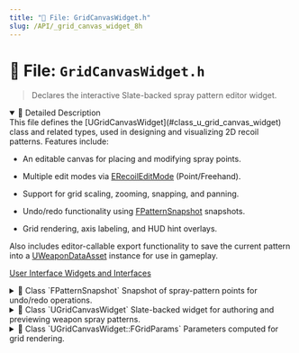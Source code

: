 ```yaml
---
title: "📄 File: GridCanvasWidget.h"
slug: /API/_grid_canvas_widget_8h
---
```


# 📄 File: `GridCanvasWidget.h`

> Declares the interactive Slate-backed spray pattern editor widget.

<details open>
<summary>📝 Detailed Description</summary>
This file defines the [UGridCanvasWidget](#class_u_grid_canvas_widget) class and related types, used in designing and visualizing 2D recoil patterns. Features include:

* An editable canvas for placing and modifying spray points.

* Multiple edit modes via [ERecoilEditMode](#group___u_i___widgets_1ga81e2f378ed72995ca43cc3deb13507cc) (Point/Freehand).

* Support for grid scaling, zooming, snapping, and panning.

* Undo/redo functionality using [FPatternSnapshot](#struct_f_pattern_snapshot) snapshots.

* Grid rendering, axis labeling, and HUD hint overlays.

Also includes editor-callable export functionality to save the current pattern into a [UWeaponDataAsset](#class_u_weapon_data_asset) instance for use in gameplay.

[User Interface Widgets and Interfaces](#group___u_i___widgets)
</details>

<!-- block -->
<details>
<summary>
  📘 Class `FPatternSnapshot`
  <span class="brief-description-pill">Snapshot of spray-pattern points for undo/redo operations.</span>
</summary>

> Stores a copy of the designer's input so that UndoStack/RedoStack can revert to previous states via RecordUndoSnapshot().

<details open>
<summary>🧍 Members</summary>

<!-- FUNCTIONS -->
<details open>
<summary>⚙️ Functions</summary>

  <details>
    <summary>
      🧠 <code>FPatternSnapshot</code>
      <span class="member-badge kind-function">function</span>
      <span class="member-badge section-public-func">Public</span>
      <span class="brief-description-pill">Construct from a point list.</span>
    </summary>

    <p><strong>Parameters:</strong> None</p>

    <hr />
    <p><strong>📄 Source:</strong> <code>Source/TimeAssassin/GridCanvasWidget.h</code> (lines 67–69)</p>
    <ExpandableCodeBlock code={`    FPatternSnapshot(const TArray<FVector2D>& InPts)
        : Points(InPts) {
    }`} language="cpp" previewLines={15} />

  </details>
  <details>
    <summary>
      🧠 <code>FPatternSnapshot</code>
      <span class="member-badge kind-function">function</span>
      <span class="member-badge section-public-func">Public</span>
      <span class="brief-description-pill">Construct from a point list plus a preview point.</span>
    </summary>

    <p><strong>Parameters:</strong> None</p>

    <hr />
    <p><strong>📄 Source:</strong> <code>Source/TimeAssassin/GridCanvasWidget.h</code> (lines 72–74)</p>
    <ExpandableCodeBlock code={`    FPatternSnapshot(const TArray<FVector2D>& InPts, FVector2D InPreviewPoint)
        : Points(InPts), PreviewPoint(InPreviewPoint) {
    }`} language="cpp" previewLines={15} />

  </details>
  <details>
    <summary>
      🧠 <code>FPatternSnapshot</code>
      <span class="member-badge kind-function">function</span>
      <span class="member-badge section-public-func">Public</span>
      <span class="brief-description-pill">Default constructor for UE serialization.</span>
    </summary>

    <p><strong>Parameters:</strong> None</p>

  </details>

</details>

<!-- VARIABLES -->
<details open>
<summary>📦 Variables</summary>
  <details>
    <summary>
      🧠 <code>Points</code>
      <span class="member-badge kind-variable">variable</span>
      <span class="member-badge section-public-attrib">Public</span>
      <span class="brief-description-pill">Sequence of 2D points representing the spray pattern.</span>
    </summary>
    <p>Sequence of 2D points representing the spray pattern.</p>
  </details>
  <details>
    <summary>
      🧠 <code>PreviewPoint</code>
      <span class="member-badge kind-variable">variable</span>
      <span class="member-badge section-public-attrib">Public</span>
      <span class="brief-description-pill">Preview point shown when hovering or last point added.</span>
    </summary>
    <p>Preview point shown when hovering or last point added.</p>
  </details>
</details>

</details>

</details>
<!-- block -->

<!-- block -->
<details>
<summary>
  📘 Class `UGridCanvasWidget`
  <span class="brief-description-pill">Slate-backed widget for authoring and previewing weapon spray patterns.</span>
</summary>

> [UGridCanvasWidget](#class_u_grid_canvas_widget) lets designers:

* Zoom ([Zoom](#class_u_grid_canvas_widget_1a8b294a32e146b92ece32f6ce8c0219d6)) and pan ([PanOffset](#class_u_grid_canvas_widget_1a40c73780a82afbbe153da653d5facac7)) over a 2D grid.

* Switch edit modes via [ToggleEditMode()](#class_u_grid_canvas_widget_1ad20f17a7516276cf07f75ceb4d0b68e9) between ERecoilEditMode::Point and ERecoilEditMode::Freehand.

* Add, clear, scale ([ScaleSprayPatternUniform()](#class_u_grid_canvas_widget_1a277980892f05df5ed7fe46dc96ad3ddd), [ScaleSprayPattern()](#class_u_grid_canvas_widget_1a5a7bdf5d7870a0a87d9b45cab83526e2)) and export ([ExportSprayPattern()](#class_u_grid_canvas_widget_1a53a019ebb3c0d5ac9d8ea09e1b7fbe44)) spray points.

* Undo/redo strokes with [Undo()](#class_u_grid_canvas_widget_1a9a07dfe3f2d4ce2bb4eb46204d4ba9a3), [Redo()](#class_u_grid_canvas_widget_1a94b56c765eaf5fa15566118b52d3ecf1), backed by [UndoStack](#class_u_grid_canvas_widget_1a4846065e699258f2529fc2bd1fb830e6) / [RedoStack](#class_u_grid_canvas_widget_1aee5d312aa51f0694e52f8ed47a364c44) and helper [RecordUndoSnapshot()](#class_u_grid_canvas_widget_1a014eef438b321834225cc24ab83a8708).

Internally uses nested [FGridParams](#struct_u_grid_canvas_widget_1_1_f_grid_params) and [NativePaint()](#class_u_grid_canvas_widget_1ac57384fa5f8227744bffc1cb1ee7465d) to draw:

* Major/minor grid lines ([DrawGrid()](#class_u_grid_canvas_widget_1aea903413f50eabd54387ab5f0c85ce13)).

* Origin crosshair ([DrawOriginCrosshair()](#class_u_grid_canvas_widget_1a4107170129374db71e599de859e53942)).

* Axis labels ([DrawAxisLabels()](#class_u_grid_canvas_widget_1a96bd4b8913fb555cf3757ad3683e03f1)).

* Live preview lines and pattern points ([DrawSprayPattern()](#class_u_grid_canvas_widget_1ae32d3546ec59577d71780cf9596e063a), [DrawPreviewPoint()](#class_u_grid_canvas_widget_1ad8a1b003a01c4d0c67b840507f66b91f)).

<details open>
<summary>🧍 Members</summary>

<!-- FUNCTIONS -->
<details open>
<summary>⚙️ Functions</summary>

  <details>
    <summary>
      🧠 <code>UGridCanvasWidget</code>
      <span class="member-badge kind-function">function</span>
      <span class="member-badge section-public-func">Public</span>
      <span class="brief-description-pill">Constructor-sets the widget to be focusable.</span>
    </summary>

    <p><strong>Parameters:</strong> None</p>

    <hr />
    <p><strong>📄 Source:</strong> <code>Source/TimeAssassin/GridCanvasWidget.cpp</code> (lines 110–114)</p>
    <ExpandableCodeBlock code={`UGridCanvasWidget::UGridCanvasWidget(const FObjectInitializer& ObjectInitializer)
	: Super(ObjectInitializer)
{
	SetIsFocusable(true);
}`} language="cpp" previewLines={15} />

  </details>
  <details>
    <summary>
      🧠 <code>SetSprayPoints</code>
      <span class="member-badge kind-function">function</span>
      <span class="member-badge section-public-func">Public</span>
      <span class="brief-description-pill">Replace the current spray points.</span>
    </summary>

    <p><strong>Parameters:</strong></p>
    <ul>
        <li><code>const TArray< FVector2D > & NewPoints</code> – The new point sequence to edit.</li>
    </ul>

    <hr />
    <p><strong>📄 Source:</strong> <code>Source/TimeAssassin/GridCanvasWidget.cpp</code> (lines 142–155)</p>
    <ExpandableCodeBlock code={`void UGridCanvasWidget::SetSprayPoints(const TArray<FVector2D>& NewPoints)
{
	SprayPoints = NewPoints;
	BaselineSprayPoints = SprayPoints;

	if (SprayPoints.Num())
	{
		PreviewPoint = SprayPoints.Last();
		bHasPreviewPoint = true;
	}
	else bHasPreviewPoint = false;

	Invalidate(EInvalidateWidget::LayoutAndVolatility);
}`} language="cpp" previewLines={15} />

  </details>
  <details>
    <summary>
      🧠 <code>ScaleSprayPatternUniform</code>
      <span class="member-badge kind-function">function</span>
      <span class="member-badge section-public-func">Public</span>
      <span class="brief-description-pill">Scale the pattern uniformly.</span>
    </summary>

    <p><strong>Parameters:</strong></p>
    <ul>
        <li><code>float Multiplier</code> – Uniform scale factor for X and Y.</li>
    </ul>

    <hr />
    <p><strong>📄 Source:</strong> <code>Source/TimeAssassin/GridCanvasWidget.cpp</code> (lines 173–176)</p>
    <ExpandableCodeBlock code={`void UGridCanvasWidget::ScaleSprayPatternUniform(float Mul)
{
	ScaleSprayPattern(Mul, Mul);
}`} language="cpp" previewLines={15} />

  </details>
  <details>
    <summary>
      🧠 <code>ScaleSprayPattern</code>
      <span class="member-badge kind-function">function</span>
      <span class="member-badge section-public-func">Public</span>
      <span class="brief-description-pill">Scale the pattern non-uniformly.</span>
    </summary>

    <p><strong>Parameters:</strong></p>
    <ul>
        <li><code>float XMultiplier</code> – Scale factor in X.</li>
        <li><code>float YMultiplier</code> – Scale factor in Y.</li>
    </ul>

    <hr />
    <p><strong>📄 Source:</strong> <code>Source/TimeAssassin/GridCanvasWidget.cpp</code> (lines 157–171)</p>
    <ExpandableCodeBlock code={`void UGridCanvasWidget::ScaleSprayPattern(float XMul, float YMul)
{
	if (!BaselineSprayPoints.Num()) return;

	RecordUndoSnapshot();

	SprayPoints.Empty(BaselineSprayPoints.Num());
	for (const FVector2D& Pt : BaselineSprayPoints)
		SprayPoints.Add({ Pt.X * XMul, Pt.Y * YMul });

	PreviewPoint = SprayPoints.Last();
	bHasPreviewPoint = true;

	Invalidate(EInvalidateWidget::LayoutAndVolatility);
}`} language="cpp" previewLines={15} />

  </details>
  <details>
    <summary>
      🧠 <code>GetSprayPatternPoints</code>
      <span class="member-badge kind-function">function</span>
      <span class="member-badge section-public-func">Public</span>
      <span class="brief-description-pill">Get a read-only reference to the current spray points.</span>
    </summary>

    <p><strong>Parameters:</strong> None</p>

    <hr />
    <p><strong>📄 Source:</strong> <code>Source/TimeAssassin/GridCanvasWidget.h</code> (lines 156–156)</p>
    <ExpandableCodeBlock code={`    const TArray<FVector2D>& GetSprayPatternPoints() const { return SprayPoints; }`} language="cpp" previewLines={15} />

  </details>
  <details>
    <summary>
      🧠 <code>ExportSprayPattern</code>
      <span class="member-badge kind-function">function</span>
      <span class="member-badge section-public-func">Public</span>
      <span class="brief-description-pill">Export the current spray pattern to a weapon asset.</span>
    </summary>

    <p><strong>Parameters:</strong></p>
    <ul>
        <li><code>* TargetWeapon</code> – The weapon data asset to receive the pattern.</li>
    </ul>

    <hr />
    <p><strong>📄 Source:</strong> <code>Source/TimeAssassin/GridCanvasWidget.cpp</code> (lines 238–262)</p>
    <ExpandableCodeBlock code={`void UGridCanvasWidget::ExportSprayPattern(UWeaponDataAsset* TargetWeapon)
{
	if (!TargetWeapon)
	{
		UE_LOG(LogTemp, Error, TEXT("[ExportSprayPattern] Null TargetWeapon passed in."));
		return;
	}

	UE_LOG(LogTemp, Log, TEXT("[ExportSprayPattern] Setting SprayPattern for %s. Num points: %d"),
		*TargetWeapon->GetName(), SprayPoints.Num());

	TArray<FVector2D> Ordered = SprayPoints;
	Ordered.Sort([](const FVector2D& A, const FVector2D& B)
		{
			return A.Y < B.Y;
		});

	TargetWeapon->SprayPattern = Ordered;

	TargetWeapon->Modify(); // For undo support
	TargetWeapon->MarkPackageDirty(); // Mark the asset dirty for saving

	UE_LOG(LogTemp, Log, TEXT("Exported %d spray points to weapon: %s"), Ordered.Num(), *TargetWeapon->GetName());

}`} language="cpp" previewLines={15} />

  </details>
  <details>
    <summary>
      🧠 <code>AddPoint</code>
      <span class="member-badge kind-function">function</span>
      <span class="member-badge section-public-func">Public</span>
      <span class="brief-description-pill">Add a point at the given world position.</span>
    </summary>

    <p><strong>Parameters:</strong> None</p>

    <hr />
    <p><strong>📄 Source:</strong> <code>Source/TimeAssassin/GridCanvasWidget.cpp</code> (lines 178–208)</p>
    <ExpandableCodeBlock code={`void UGridCanvasWidget::AddPoint(const FVector2D& Point)
{
	RecordUndoSnapshot();

	if (SelectedWeapon && SprayPoints.Num() >= SelectedWeapon->MagSize) return;

	FVector2D P = Point;

	// designer wants the top of the graph clamped to Y == 0
	if (P.Y > -10.f && P.Y < 0.f)   P.Y = 0.f;
	if (P.Y < -10.f)                return;

	if (bSnapToGrid && SnapInterval > 0.f)
	{
		P.X = FMath::RoundToFloat(P.X / SnapInterval) * SnapInterval;
		P.Y = FMath::RoundToFloat(P.Y / SnapInterval) * SnapInterval;
	}

	// avoid duplicates
	for (const FVector2D& Existing : SprayPoints)
		if (FVector2D::Distance(Existing, P) <= KINDA_SMALL_NUMBER)
		{
			PreviewPoint = Existing;
			bHasPreviewPoint = true;
			return;
		}

	SprayPoints.Add(P);
	PreviewPoint = P;
	bHasPreviewPoint = true;
}`} language="cpp" previewLines={15} />

  </details>
  <details>
    <summary>
      🧠 <code>ClearPoints</code>
      <span class="member-badge kind-function">function</span>
      <span class="member-badge section-public-func">Public</span>
      <span class="brief-description-pill">Clear all spray points.</span>
    </summary>

    <p><strong>Parameters:</strong> None</p>

    <hr />
    <p><strong>📄 Source:</strong> <code>Source/TimeAssassin/GridCanvasWidget.cpp</code> (lines 210–215)</p>
    <ExpandableCodeBlock code={`void UGridCanvasWidget::ClearPoints()
{
	RecordUndoSnapshot();
	SprayPoints.Empty();
	bHasPreviewPoint = false;
}`} language="cpp" previewLines={15} />

  </details>
  <details>
    <summary>
      🧠 <code>SetHoverPoint</code>
      <span class="member-badge kind-function">function</span>
      <span class="member-badge section-public-func">Public</span>
      <span class="brief-description-pill">Update the hover preview point.</span>
    </summary>

    <p><strong>Parameters:</strong> None</p>

    <hr />
    <p><strong>📄 Source:</strong> <code>Source/TimeAssassin/GridCanvasWidget.cpp</code> (lines 217–221)</p>
    <ExpandableCodeBlock code={`void UGridCanvasWidget::SetHoverPoint(const FVector2D& Point)
{
	HoverPoint = Point;
	bHasHoverPoint = true;
}`} language="cpp" previewLines={15} />

  </details>
  <details>
    <summary>
      🧠 <code>GetPreviewPoint</code>
      <span class="member-badge kind-function">function</span>
      <span class="member-badge section-public-func">Public</span>
      <span class="brief-description-pill">Retrieve the current preview point if any.</span>
    </summary>

    <p><strong>Parameters:</strong> None</p>

    <hr />
    <p><strong>📄 Source:</strong> <code>Source/TimeAssassin/GridCanvasWidget.cpp</code> (lines 228–236)</p>
    <ExpandableCodeBlock code={`bool UGridCanvasWidget::GetPreviewPoint(FVector2D& OutPoint) const
{
	if (bHasPreviewPoint)
	{
		OutPoint = PreviewPoint;
		return true;
	}
	return false;
}`} language="cpp" previewLines={15} />

  </details>
  <details>
    <summary>
      🧠 <code>SetWeaponData</code>
      <span class="member-badge kind-function">function</span>
      <span class="member-badge section-public-func">Public</span>
      <span class="brief-description-pill">Associate this widget with a weapon data asset.</span>
    </summary>

    <p><strong>Parameters:</strong> None</p>

    <hr />
    <p><strong>📄 Source:</strong> <code>Source/TimeAssassin/GridCanvasWidget.cpp</code> (lines 223–226)</p>
    <ExpandableCodeBlock code={`void UGridCanvasWidget::SetWeaponData(UWeaponDataAsset* NewWeaponData)
{
	SelectedWeapon = NewWeaponData;
}`} language="cpp" previewLines={15} />

  </details>
  <details>
    <summary>
      🧠 <code>SetEditMode</code>
      <span class="member-badge kind-function">function</span>
      <span class="member-badge section-public-func">Public</span>
      <span class="brief-description-pill">Set the editing mode (Point vs Freehand).</span>
    </summary>

    <p><strong>Parameters:</strong> None</p>

    <hr />
    <p><strong>📄 Source:</strong> <code>Source/TimeAssassin/GridCanvasWidget.h</code> (lines 192–192)</p>
    <ExpandableCodeBlock code={`    void SetEditMode(ERecoilEditMode NewMode) { EditMode = NewMode; }`} language="cpp" previewLines={15} />

  </details>
  <details>
    <summary>
      🧠 <code>ToggleEditMode</code>
      <span class="member-badge kind-function">function</span>
      <span class="member-badge section-public-func">Public</span>
      <span class="brief-description-pill">Toggle between Point and Freehand edit modes.</span>
    </summary>

    <p><strong>Parameters:</strong> None</p>

    <hr />
    <p><strong>📄 Source:</strong> <code>Source/TimeAssassin/GridCanvasWidget.cpp</code> (lines 265–277)</p>
    <ExpandableCodeBlock code={`void UGridCanvasWidget::ToggleEditMode()
{
	if (EditMode == ERecoilEditMode::Point)
	{
		SetEditMode(ERecoilEditMode::Freehand);
		UE_LOG(LogTemp, Log, TEXT("Switched to Freehand Edit Mode"));
	}
	else
	{
		SetEditMode(ERecoilEditMode::Point);
		UE_LOG(LogTemp, Log, TEXT("Switched to Point Edit Mode"));
	}
}`} language="cpp" previewLines={15} />

  </details>
  <details>
    <summary>
      🧠 <code>Undo</code>
      <span class="member-badge kind-function">function</span>
      <span class="member-badge section-public-func">Public</span>
      <span class="brief-description-pill">Undo the last pattern change, if any.</span>
    </summary>

    <p><strong>Parameters:</strong> None</p>

    <hr />
    <p><strong>📄 Source:</strong> <code>Source/TimeAssassin/GridCanvasWidget.cpp</code> (lines 279–288)</p>
    <ExpandableCodeBlock code={`void UGridCanvasWidget::Undo()
{
	if (!CanUndo()) return;
	RedoStack.Emplace(SprayPoints, PreviewPoint);	// Save current Redo
	SprayPoints = MoveTemp(UndoStack.Last().Points); // Grab Last Points
	PreviewPoint = UndoStack.Last().PreviewPoint; // Restore preview point
	UndoStack.Pop();
	BaselineSprayPoints = SprayPoints;
	Invalidate(EInvalidateWidget::LayoutAndVolatility);
}`} language="cpp" previewLines={15} />

  </details>
  <details>
    <summary>
      🧠 <code>Redo</code>
      <span class="member-badge kind-function">function</span>
      <span class="member-badge section-public-func">Public</span>
      <span class="brief-description-pill">Redo the last undone pattern change, if any.</span>
    </summary>

    <p><strong>Parameters:</strong> None</p>

    <hr />
    <p><strong>📄 Source:</strong> <code>Source/TimeAssassin/GridCanvasWidget.cpp</code> (lines 290–299)</p>
    <ExpandableCodeBlock code={`void UGridCanvasWidget::Redo()
{
	if (!CanRedo()) return;
	UndoStack.Emplace(SprayPoints, PreviewPoint);
	SprayPoints = MoveTemp(RedoStack.Last().Points);
	PreviewPoint = RedoStack.Last().PreviewPoint;
	RedoStack.Pop();
	BaselineSprayPoints = SprayPoints;
	Invalidate(EInvalidateWidget::LayoutAndVolatility);
}`} language="cpp" previewLines={15} />

  </details>
  <details>
    <summary>
      🧠 <code>CanUndo</code>
      <span class="member-badge kind-function">function</span>
      <span class="member-badge section-public-func">Public</span>
      <span class="brief-description-pill">Returns true if an undo is possible.</span>
    </summary>

    <p><strong>Parameters:</strong> None</p>

    <hr />
    <p><strong>📄 Source:</strong> <code>Source/TimeAssassin/GridCanvasWidget.h</code> (lines 210–210)</p>
    <ExpandableCodeBlock code={`    bool CanUndo() const { return UndoStack.Num() > 0; }`} language="cpp" previewLines={15} />

  </details>
  <details>
    <summary>
      🧠 <code>CanRedo</code>
      <span class="member-badge kind-function">function</span>
      <span class="member-badge section-public-func">Public</span>
      <span class="brief-description-pill">Returns true if a redo is possible.</span>
    </summary>

    <p><strong>Parameters:</strong> None</p>

    <hr />
    <p><strong>📄 Source:</strong> <code>Source/TimeAssassin/GridCanvasWidget.h</code> (lines 214–214)</p>
    <ExpandableCodeBlock code={`    bool CanRedo() const { return RedoStack.Num() > 0; }`} language="cpp" previewLines={15} />

  </details>
  <details>
    <summary>
      🧠 <code>NativeConstruct</code>
      <span class="member-badge kind-function">function</span>
      <span class="member-badge section-protected-func">Protected</span>
      
    </summary>

    <p><strong>Parameters:</strong> None</p>

    <hr />
    <p><strong>📄 Source:</strong> <code>Source/TimeAssassin/GridCanvasWidget.cpp</code> (lines 116–120)</p>
    <ExpandableCodeBlock code={`void UGridCanvasWidget::NativeConstruct()
{
	Super::NativeConstruct();
	
}`} language="cpp" previewLines={15} />

  </details>
  <details>
    <summary>
      🧠 <code>NativeTick</code>
      <span class="member-badge kind-function">function</span>
      <span class="member-badge section-protected-func">Protected</span>
      
    </summary>

    <p><strong>Parameters:</strong> None</p>

    <hr />
    <p><strong>📄 Source:</strong> <code>Source/TimeAssassin/GridCanvasWidget.cpp</code> (lines 122–135)</p>
    <ExpandableCodeBlock code={`void UGridCanvasWidget::NativeTick(const FGeometry& MyGeometry, float InDeltaTime)
{
	Super::NativeTick(MyGeometry, InDeltaTime);

	// one-shot auto-fit when widget receives first valid size
	if (!bDidInitialSetup && MyGeometry.GetLocalSize().X > 0.f)
	{
		const FVector2D Size = MyGeometry.GetLocalSize();
		Zoom = Size.X / (XAxisRange * 2.f);
		PanOffset = { Size.X / 2.f, 30.f };   // origin centred, Y-space for labels
		AddPoint({ 0,0 });
		bDidInitialSetup = true;
	}
}`} language="cpp" previewLines={15} />

  </details>
  <details>
    <summary>
      🧠 <code>NativePaint</code>
      <span class="member-badge kind-function">function</span>
      <span class="member-badge section-protected-func">Protected</span>
      
    </summary>

    <p><strong>Parameters:</strong> None</p>

    <hr />
    <p><strong>📄 Source:</strong> <code>Source/TimeAssassin/GridCanvasWidget.cpp</code> (lines 302–344)</p>
    <ExpandableCodeBlock code={`int32 UGridCanvasWidget::NativePaint(const FPaintArgs& Args, const FGeometry& AllottedGeometry,
	const FSlateRect& MyCullingRect, FSlateWindowElementList& OutDrawElements,
	int32 LayerId, const FWidgetStyle& InWidgetStyle, bool bParentEnabled) const
{
	Super::NativePaint(Args, AllottedGeometry, MyCullingRect, OutDrawElements, LayerId, InWidgetStyle, bParentEnabled);

	// 1) Push one clip for the whole widget
	const FSlateRect ClipRect = AllottedGeometry.GetLayoutBoundingRect();
	const FSlateClippingZone ClippingZone(ClipRect);
	OutDrawElements.PushClip(ClippingZone);

	// 1) gather all the numbers your grid code needs
	const FGridParams P = CalcGridParams(AllottedGeometry);

	// 2) draw the grid lines (minor/major, tick at Y=0)
	DrawGrid(AllottedGeometry, OutDrawElements, LayerId, P);

	// 3) the origin crosshair (center dot + 4 ticks)
	DrawOriginCrosshair(AllottedGeometry, OutDrawElements, LayerId, P);

	// 4) axis labels (0 label, numeric Y left/right, numeric X top)
	DrawAxisLabels(AllottedGeometry, OutDrawElements, LayerId, P);

	// 5) little HUD hints ("<- LEFT" / "RIGHT ->")
	DrawHudHints(AllottedGeometry, OutDrawElements, LayerId);

	// 6) spray-pattern points + pulse + glow + index
	DrawSprayPattern(AllottedGeometry, OutDrawElements, LayerId);

	// 7) preview point rings + tooltip
	DrawPreviewPoint(AllottedGeometry, OutDrawElements, LayerId);

	// 8) live freehand ribbon if active
	if (EditMode == ERecoilEditMode::Freehand && bDrawingStroke && RawStroke.Num() > 1)
	{
		DrawFreehandPreview(OutDrawElements, LayerId, AllottedGeometry, MyCullingRect);
	}

	// 9) pop our clipping zone and return the new max layer
	OutDrawElements.PopClip();
	return LayerId + 13;
}`} language="cpp" previewLines={15} />

  </details>
  <details>
    <summary>
      🧠 <code>NativeOnMouseButtonDown</code>
      <span class="member-badge kind-function">function</span>
      <span class="member-badge section-protected-func">Protected</span>
      
    </summary>

    <p><strong>Parameters:</strong> None</p>

    <hr />
    <p><strong>📄 Source:</strong> <code>Source/TimeAssassin/GridCanvasWidget.cpp</code> (lines 346–463)</p>
    <ExpandableCodeBlock code={`FReply UGridCanvasWidget::NativeOnMouseButtonDown(const FGeometry& InGeometry, const FPointerEvent& InMouseEvent)
{
	UE_LOG(LogTemp, Log, TEXT("UGridCanvasWidget::NativeOnMouseButtonDown"));

	// Make sure the widget can receive keyboard input
	if (TSharedPtr<SWidget> MySlate = GetCachedWidget())
	{
		if (!FSlateApplication::Get().HasFocusedDescendants(MySlate.ToSharedRef()))
		{
			FSlateApplication::Get().SetKeyboardFocus(
				MySlate.ToSharedRef(),                // convert Ptr -> Ref
				EFocusCause::SetDirectly);
		}
	}

	const FVector2D Local = InGeometry.AbsoluteToLocal(InMouseEvent.GetScreenSpacePosition());
	const FVector2D Logical = (Local - PanOffset) / Zoom;
	const float SnapRadius = 8.0f / Zoom;
	FVector2D FinalLogical = Logical;

	if (Logical.Y > -10.0f && Logical.Y < 0.0f)
	{
		FinalLogical.Y = 0.0f; // clamp to zero
	}
	else if (Logical.Y < 0 && Logical.Y < -10.0f)
	{
		return FReply::Handled(); // ignore points above Y=-10 
	}

	if (bSnapToGrid && SnapInterval > 0.0f)
	{
		FinalLogical.X = FMath::RoundToFloat(FinalLogical.X / SnapInterval) * SnapInterval;
		FinalLogical.Y = FMath::RoundToFloat(FinalLogical.Y / SnapInterval) * SnapInterval;
	}

	if (EditMode == ERecoilEditMode::Freehand && InMouseEvent.GetEffectingButton() == EKeys::LeftMouseButton)
	{
		RecordUndoSnapshot();

		RawStroke.Reset();
		RawStroke.Add(FinalLogical);
		bDrawingStroke = true;           // reuse existing flag to keep capture
		return FReply::Handled().CaptureMouse(GetCachedWidget().ToSharedRef());
	}

	if (InMouseEvent.GetEffectingButton() == EKeys::LeftMouseButton)
	{
		if (InMouseEvent.IsShiftDown())
		{
			RecordUndoSnapshot();

			for (int32 i = 0; i < SprayPoints.Num(); ++i)
			{
				if (FVector2D::Distance(SprayPoints[i], FinalLogical) <= SnapRadius)
				{
					DraggedPointIndex = i;
					PreviewPoint = SprayPoints[i];
					bDraggingPoint = true;
					return FReply::Handled().CaptureMouse(GetCachedWidget().ToSharedRef());
				}
			}
		}
		else
		{
			// Normal add behavior
			for (const FVector2D& Point : SprayPoints)
			{
				if (FVector2D::Distance(Point, Logical) <= SnapRadius)
				{
					RecordUndoSnapshot();

					PreviewPoint = Point;
					bHasPreviewPoint = true;
					return FReply::Handled();
				}
			}

			AddPoint(Logical);
			bHasPreviewPoint = true;
			return FReply::Handled();
		}
	}

	if (InMouseEvent.GetEffectingButton() == EKeys::RightMouseButton)
	{

		if (InMouseEvent.IsShiftDown())
		{
			// RMB (without SHIFT) = Delete
			for (int32 i = 0; i < SprayPoints.Num(); ++i)
			{
				if (FVector2D::Distance(SprayPoints[i], FinalLogical) <= SnapRadius)
				{
					SprayPoints.RemoveAt(i);
					bHasPreviewPoint = false;
					return FReply::Handled();
				}
			}
		}
		else
		{
			bDragging = true;
			LastMousePosition = InMouseEvent.GetScreenSpacePosition();
			return FReply::Handled().CaptureMouse(GetCachedWidget().ToSharedRef());
		}

	}

	return FReply::Unhandled();
}`} language="cpp" previewLines={15} />

  </details>
  <details>
    <summary>
      🧠 <code>NativeOnMouseButtonUp</code>
      <span class="member-badge kind-function">function</span>
      <span class="member-badge section-protected-func">Protected</span>
      
    </summary>

    <p><strong>Parameters:</strong> None</p>

    <hr />
    <p><strong>📄 Source:</strong> <code>Source/TimeAssassin/GridCanvasWidget.cpp</code> (lines 465–503)</p>
    <ExpandableCodeBlock code={`FReply UGridCanvasWidget::NativeOnMouseButtonUp(const FGeometry& InGeometry, const FPointerEvent& InMouseEvent)
{
	if (InMouseEvent.GetEffectingButton() == EKeys::LeftMouseButton && EditMode == ERecoilEditMode::Freehand && bDrawingStroke)
	{

		bDrawingStroke = false;

		const int32 DesiredCount = GetDesiredShotCount();

		SprayPoints = ResampleStroke(DesiredCount);
		BaselineSprayPoints = SprayPoints;

		if (SprayPoints.Num())
		{
			PreviewPoint = SprayPoints.Last();
			bHasPreviewPoint = true;
		}

		return FReply::Handled().ReleaseMouseCapture();
	}

	if (InMouseEvent.GetEffectingButton() == EKeys::LeftMouseButton)
	{
		if (bDraggingPoint)
		{
			bDraggingPoint = false;
			DraggedPointIndex = INDEX_NONE;
			return FReply::Handled().ReleaseMouseCapture();
		}
	}

	if (InMouseEvent.GetEffectingButton() == EKeys::RightMouseButton)
	{
		bDragging = false;
		return FReply::Handled().ReleaseMouseCapture();
	}

	return FReply::Unhandled();
}`} language="cpp" previewLines={15} />

  </details>
  <details>
    <summary>
      🧠 <code>NativeOnMouseMove</code>
      <span class="member-badge kind-function">function</span>
      <span class="member-badge section-protected-func">Protected</span>
      
    </summary>

    <p><strong>Parameters:</strong> None</p>

    <hr />
    <p><strong>📄 Source:</strong> <code>Source/TimeAssassin/GridCanvasWidget.cpp</code> (lines 505–611)</p>
    <ExpandableCodeBlock code={`FReply UGridCanvasWidget::NativeOnMouseMove(const FGeometry& InGeometry, const FPointerEvent& InMouseEvent)
{

	// Freehand drawing
	if (bDrawingStroke && EditMode == ERecoilEditMode::Freehand)
	{
		const FVector2D Local = InGeometry.AbsoluteToLocal(
			InMouseEvent.GetScreenSpacePosition());
		FVector2D Logical = (Local - PanOffset) / Zoom;

		// snap / clamp
		if (bSnapToGrid && SnapInterval > 0.0f)
		{
			Logical.X = FMath::RoundToFloat(Logical.X / SnapInterval) * SnapInterval;
			Logical.Y = FMath::RoundToFloat(Logical.Y / SnapInterval) * SnapInterval;
		}

		if (Logical.Y > -10.0f && Logical.Y < 0.0f)
		{
			Logical.Y = 0.0f;
		}
		else if (Logical.Y < -10.0f)
		{
			Logical.Y = -10.0f;
		}

		if (ShouldStorePoint(RawStroke.Last(), Logical, 0.005 /**World Units Min Distance**/))
		{
			RawStroke.Add(Logical);
			PreviewPoint = Logical;
			bHasPreviewPoint = true;
			Invalidate(EInvalidateWidget::Layout);
		}
		return FReply::Handled();
	}

	if (bDraggingPoint && DraggedPointIndex != INDEX_NONE)
	{
		const FVector2D Local = InGeometry.AbsoluteToLocal(InMouseEvent.GetScreenSpacePosition());
		FVector2D NewLogical = (Local - PanOffset) / Zoom;

		if (bSnapToGrid && SnapInterval > 0.0f)
		{
			NewLogical.X = FMath::RoundToFloat(NewLogical.X / SnapInterval) * SnapInterval;
			NewLogical.Y = FMath::RoundToFloat(NewLogical.Y / SnapInterval) * SnapInterval;
		}

		if (NewLogical.Y > -10.0f && NewLogical.Y < 0.0f)
		{
			NewLogical.Y = 0.0f;
		}
		else if (NewLogical.Y < -10.0f)
		{
			NewLogical.Y = -10.0f;
		}

		SprayPoints[DraggedPointIndex] = NewLogical;
		PreviewPoint = NewLogical;
		bHasPreviewPoint = true;

		return FReply::Handled();
	}

	if (bDragging)
	{
		// Set cursor while dragging
		if (APlayerController* PC = GetWorld()->GetFirstPlayerController())
		{
			PC->CurrentMouseCursor = EMouseCursor::GrabHand;
		}

		const FVector2D Size = GetCachedGeometry().GetLocalSize();
		FVector2D Delta = InMouseEvent.GetScreenSpacePosition() - LastMousePosition;
		PanOffset += Delta;

		PanOffset.Y = FMath::Min(PanOffset.Y, 30.0f);

		float LeftWorldX = (-PanOffset.X) / Zoom;
		float RightWorldX = (Size.X - PanOffset.X) / Zoom;

		if (LeftWorldX < -XAxisRange)
		{
			PanOffset.X = -(-XAxisRange * Zoom);
		}
		else if (RightWorldX > XAxisRange)
		{
			PanOffset.X = Size.X - (XAxisRange * Zoom);
		}

		LastMousePosition = InMouseEvent.GetScreenSpacePosition();
		return FReply::Handled();
	}
	else
	{
		// Reset cursor when done dragging
		if (APlayerController* PC = GetWorld()->GetFirstPlayerController())
		{
			PC->CurrentMouseCursor = EMouseCursor::Default;
		}

		return FReply::Handled().ReleaseMouseCapture();
	}

	return FReply::Unhandled();
}`} language="cpp" previewLines={15} />

  </details>
  <details>
    <summary>
      🧠 <code>NativeOnMouseWheel</code>
      <span class="member-badge kind-function">function</span>
      <span class="member-badge section-protected-func">Protected</span>
      
    </summary>

    <p><strong>Parameters:</strong> None</p>

    <hr />
    <p><strong>📄 Source:</strong> <code>Source/TimeAssassin/GridCanvasWidget.cpp</code> (lines 613–657)</p>
    <ExpandableCodeBlock code={`FReply UGridCanvasWidget::NativeOnMouseWheel(const FGeometry& InGeometry, const FPointerEvent& InMouseEvent)
{

	const FVector2D Size = GetCachedGeometry().GetLocalSize();

	const float ScrollDelta = InMouseEvent.GetWheelDelta();
	const float ZoomFactor = FMath::Pow(1.1f, ScrollDelta);
	const float NewUnclampedZoom = Zoom * ZoomFactor;

	const float ScreenWidth = InGeometry.GetLocalSize().X;
	const float MinAllowedZoom = ScreenWidth / (XAxisRange * 2.0f); // Don't allow zooming out past this
	const float MaxAllowedZoom = MaxZoom; // Your defined zoom-in limit (e.g., 100)

	float NewZoom = FMath::Clamp(NewUnclampedZoom, MinAllowedZoom, MaxAllowedZoom);

	// Optional: Snap to min if close
	if (FMath::IsNearlyEqual(NewZoom, MinAllowedZoom, 0.01f))
	{
		NewZoom = MinAllowedZoom;
	}

	// Adjust PanOffset to zoom around mouse location
	const FVector2D MouseLocal = InGeometry.AbsoluteToLocal(InMouseEvent.GetScreenSpacePosition());
	PanOffset = MouseLocal - ((MouseLocal - PanOffset) * (NewZoom / Zoom));
	Zoom = NewZoom;

	// Compute world space positions of left/right edges
	float LeftWorldX = (-PanOffset.X) / Zoom;
	float RightWorldX = (Size.X - PanOffset.X) / Zoom;

	// Clamp to -XAxisRange and +XAxisRange
	if (LeftWorldX < -XAxisRange)
	{
		PanOffset.X = -(-XAxisRange * Zoom);
	}
	else if (RightWorldX > XAxisRange)
	{
		PanOffset.X = Size.X - (XAxisRange * Zoom);
	}

	// Clamp vertical pan
	PanOffset.Y = FMath::Min(PanOffset.Y, 30.0f);

	return FReply::Handled();
}`} language="cpp" previewLines={15} />

  </details>
  <details>
    <summary>
      🧠 <code>NativeOnKeyDown</code>
      <span class="member-badge kind-function">function</span>
      <span class="member-badge section-protected-func">Protected</span>
      
    </summary>

    <p><strong>Parameters:</strong> None</p>

    <hr />
    <p><strong>📄 Source:</strong> <code>Source/TimeAssassin/GridCanvasWidget.cpp</code> (lines 659–680)</p>
    <ExpandableCodeBlock code={`FReply UGridCanvasWidget::NativeOnKeyDown(const FGeometry& MyGeometry, const FKeyEvent& InKeyEvent)
{
	const bool bCtrl = InKeyEvent.IsControlDown();
	const bool bAlt = InKeyEvent.IsAltDown();

	if (bAlt)
	{
		ToggleEditMode();
	}

	if (bCtrl && InKeyEvent.GetKey() == EKeys::Z)
	{
		Undo();
		return FReply::Handled();
	}
	if (bCtrl && InKeyEvent.GetKey() == EKeys::Y)
	{
		Redo();
		return FReply::Handled();
	}
	return Super::NativeOnKeyDown(MyGeometry, InKeyEvent);
}`} language="cpp" previewLines={15} />

  </details>
  <details>
    <summary>
      🧠 <code>NativeOnMouseEnter</code>
      <span class="member-badge kind-function">function</span>
      <span class="member-badge section-protected-func">Protected</span>
      
    </summary>

    <p><strong>Parameters:</strong> None</p>

    <hr />
    <p><strong>📄 Source:</strong> <code>Source/TimeAssassin/GridCanvasWidget.cpp</code> (lines 682–694)</p>
    <ExpandableCodeBlock code={`void UGridCanvasWidget::NativeOnMouseEnter(const FGeometry& InGeometry, const FPointerEvent& InMouseEvent)
{
	Super::NativeOnMouseEnter(InGeometry, InMouseEvent);

	// Force keyboard focus to this widget as soon as the mouse enters it
	if (TSharedPtr<SWidget> Slate = GetCachedWidget())
	{
		FSlateApplication::Get().SetKeyboardFocus(
			Slate.ToSharedRef(),
			EFocusCause::Mouse
		);
	}
}`} language="cpp" previewLines={15} />

  </details>

</details>

<!-- VARIABLES -->
<details open>
<summary>📦 Variables</summary>
  <details>
    <summary>
      🧠 <code>Zoom</code>
      <span class="member-badge kind-variable">variable</span>
      <span class="member-badge section-public-attrib">Public</span>
      <span class="brief-description-pill">Overall zoom factor in world units per pixel.</span>
    </summary>
    <p>Overall zoom factor in world units per pixel.</p>
  </details>
  <details>
    <summary>
      🧠 <code>XAxisRange</code>
      <span class="member-badge kind-variable">variable</span>
      <span class="member-badge section-public-attrib">Public</span>
      <span class="brief-description-pill">Horizontal range in world units on either side of origin.</span>
    </summary>
    <p>Horizontal range in world units on either side of origin.</p>
  </details>
  <details>
    <summary>
      🧠 <code>PanOffset</code>
      <span class="member-badge kind-variable">variable</span>
      <span class="member-badge section-public-attrib">Public</span>
      <span class="brief-description-pill">Pixel offset for panning the grid origin.</span>
    </summary>
    <p>Pixel offset for panning the grid origin.</p>
  </details>
  <details>
    <summary>
      🧠 <code>MinZoom</code>
      <span class="member-badge kind-variable">variable</span>
      <span class="member-badge section-public-attrib">Public</span>
      <span class="brief-description-pill">Minimum zoom when fitting to widget size.</span>
    </summary>
    <p>Minimum zoom when fitting to widget size.</p>
  </details>
  <details>
    <summary>
      🧠 <code>MaxZoom</code>
      <span class="member-badge kind-variable">variable</span>
      <span class="member-badge section-public-attrib">Public</span>
      <span class="brief-description-pill">Maximum zoom allowed by user.</span>
    </summary>
    <p>Maximum zoom allowed by user.</p>
  </details>
  <details>
    <summary>
      🧠 <code>DefaultMagSize</code>
      <span class="member-badge kind-variable">variable</span>
      <span class="member-badge section-public-attrib">Public</span>
      <span class="brief-description-pill">Default magazine size for pattern length if no weapon asset.</span>
    </summary>
    <p>Default magazine size for pattern length if no weapon asset.</p>
  </details>
  <details>
    <summary>
      🧠 <code>EditMode</code>
      <span class="member-badge kind-variable">variable</span>
      <span class="member-badge section-public-attrib">Public</span>
      <span class="brief-description-pill">Current edit mode (Point vs Freehand).</span>
    </summary>
    <p>Current edit mode (Point vs Freehand).</p>
  </details>
  <details>
    <summary>
      🧠 <code>SelectedWeapon</code>
      <span class="member-badge kind-variable">variable</span>
      <span class="member-badge section-public-attrib">Public</span>
      <span class="brief-description-pill">Currently selected weapon asset for export.</span>
    </summary>
    <p>Currently selected weapon asset for export.</p>
  </details>
  <details>
    <summary>
      🧠 <code>MajorLineColor</code>
      <span class="member-badge kind-variable">variable</span>
      <span class="member-badge section-public-attrib">Public</span>
      <span class="brief-description-pill">Color of major grid lines in world units.</span>
    </summary>
    <p>Color of major grid lines in world units.</p>
  </details>
  <details>
    <summary>
      🧠 <code>MinorLineColor</code>
      <span class="member-badge kind-variable">variable</span>
      <span class="member-badge section-public-attrib">Public</span>
      <span class="brief-description-pill">Color of minor grid lines in world units.</span>
    </summary>
    <p>Color of minor grid lines in world units.</p>
  </details>
  <details>
    <summary>
      🧠 <code>bSnapToGrid</code>
      <span class="member-badge kind-variable">variable</span>
      <span class="member-badge section-public-attrib">Public</span>
      <span class="brief-description-pill">Snap points to a regular grid when adding.</span>
    </summary>
    <p>Snap points to a regular grid when adding.</p>
  </details>
  <details>
    <summary>
      🧠 <code>SnapInterval</code>
      <span class="member-badge kind-variable">variable</span>
      <span class="member-badge section-public-attrib">Public</span>
      <span class="brief-description-pill">Interval size when [bSnapToGrid](#class_u_grid_canvas_widget_1a50a898f2741dfc0314582c7bf0bd0d18) is enabled.</span>
    </summary>
    <p>Interval size when [bSnapToGrid](#class_u_grid_canvas_widget_1a50a898f2741dfc0314582c7bf0bd0d18) is enabled.</p>
  </details>
</details>

</details>

</details>
<!-- block -->

<!-- block -->
<details>
<summary>
  📘 Class `UGridCanvasWidget::FGridParams`
  <span class="brief-description-pill">Parameters computed for grid rendering.</span>
</summary>

> Calculated in [CalcGridParams()](#class_u_grid_canvas_widget_1a11eeb7716666f2401182caf03e728ffb) and used by [NativePaint()](#class_u_grid_canvas_widget_1ac57384fa5f8227744bffc1cb1ee7465d) helpers.

<details open>
<summary>🧍 Members</summary>

<!-- FUNCTIONS -->
<details open>
<summary>⚙️ Functions</summary>

</details>

<!-- VARIABLES -->
<details open>
<summary>📦 Variables</summary>
  <details>
    <summary>
      🧠 <code>Size</code>
      <span class="member-badge kind-variable">variable</span>
      <span class="member-badge section-public-attrib">Public</span>
      <span class="brief-description-pill">Widget size in pixels.</span>
    </summary>
    <p>Widget size in pixels.</p>
  </details>
  <details>
    <summary>
      🧠 <code>WorldTL</code>
      <span class="member-badge kind-variable">variable</span>
      <span class="member-badge section-public-attrib">Public</span>
      <span class="brief-description-pill">World-space top-left corner.</span>
    </summary>
    <p>World-space top-left corner.</p>
  </details>
  <details>
    <summary>
      🧠 <code>Step</code>
      <span class="member-badge kind-variable">variable</span>
      <span class="member-badge section-public-attrib">Public</span>
      <span class="brief-description-pill">Major grid step.</span>
    </summary>
    <p>Major grid step.</p>
  </details>
  <details>
    <summary>
      🧠 <code>SubStep</code>
      <span class="member-badge kind-variable">variable</span>
      <span class="member-badge section-public-attrib">Public</span>
      <span class="brief-description-pill">Minor grid step.</span>
    </summary>
    <p>Minor grid step.</p>
  </details>
  <details>
    <summary>
      🧠 <code>StartWorldX</code>
      <span class="member-badge kind-variable">variable</span>
      <span class="member-badge section-public-attrib">Public</span>
      <span class="brief-description-pill">First major line X.</span>
    </summary>
    <p>First major line X.</p>
  </details>
  <details>
    <summary>
      🧠 <code>StartWorldY</code>
      <span class="member-badge kind-variable">variable</span>
      <span class="member-badge section-public-attrib">Public</span>
      <span class="brief-description-pill">First major line Y.</span>
    </summary>
    <p>First major line Y.</p>
  </details>
  <details>
    <summary>
      🧠 <code>StartWorldXMinor</code>
      <span class="member-badge kind-variable">variable</span>
      <span class="member-badge section-public-attrib">Public</span>
      <span class="brief-description-pill">First minor line X.</span>
    </summary>
    <p>First minor line X.</p>
  </details>
  <details>
    <summary>
      🧠 <code>StartWorldYMinor</code>
      <span class="member-badge kind-variable">variable</span>
      <span class="member-badge section-public-attrib">Public</span>
      <span class="brief-description-pill">First minor line Y.</span>
    </summary>
    <p>First minor line Y.</p>
  </details>
  <details>
    <summary>
      🧠 <code>YZeroPx</code>
      <span class="member-badge kind-variable">variable</span>
      <span class="member-badge section-public-attrib">Public</span>
      <span class="brief-description-pill">Screen Y of world Y==0.</span>
    </summary>
    <p>Screen Y of world Y==0.</p>
  </details>
  <details>
    <summary>
      🧠 <code>XZeroPx</code>
      <span class="member-badge kind-variable">variable</span>
      <span class="member-badge section-public-attrib">Public</span>
      <span class="brief-description-pill">Screen X of world X==0.</span>
    </summary>
    <p>Screen X of world X==0.</p>
  </details>
</details>

</details>

</details>
<!-- block -->
